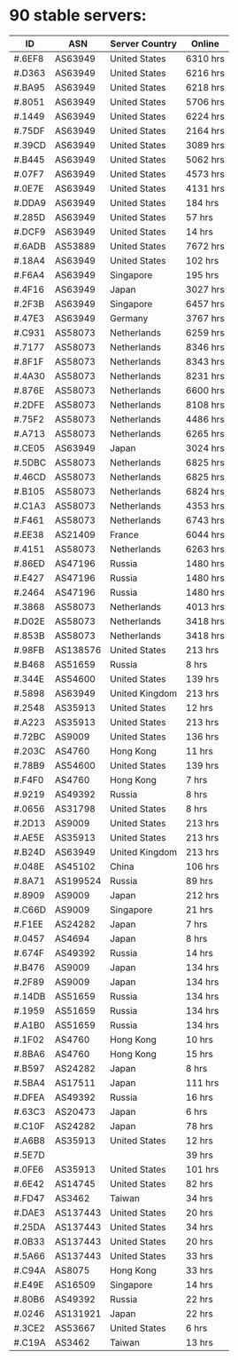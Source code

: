 # 90 stable servers:

| ID | ASN | Server Country | Online |
| ------ | ------ | ------ | ------ |
| #.6EF8 | AS63949 | United States | 6310 hrs |
| #.D363 | AS63949 | United States | 6216 hrs |
| #.BA95 | AS63949 | United States | 6218 hrs |
| #.8051 | AS63949 | United States | 5706 hrs |
| #.1449 | AS63949 | United States | 6224 hrs |
| #.75DF | AS63949 | United States | 2164 hrs |
| #.39CD | AS63949 | United States | 3089 hrs |
| #.B445 | AS63949 | United States | 5062 hrs |
| #.07F7 | AS63949 | United States | 4573 hrs |
| #.0E7E | AS63949 | United States | 4131 hrs |
| #.DDA9 | AS63949 | United States | 184 hrs |
| #.285D | AS63949 | United States | 57 hrs |
| #.DCF9 | AS63949 | United States | 14 hrs |
| #.6ADB | AS53889 | United States | 7672 hrs |
| #.18A4 | AS63949 | United States | 102 hrs |
| #.F6A4 | AS63949 | Singapore | 195 hrs |
| #.4F16 | AS63949 | Japan | 3027 hrs |
| #.2F3B | AS63949 | Singapore | 6457 hrs |
| #.47E3 | AS63949 | Germany | 3767 hrs |
| #.C931 | AS58073 | Netherlands | 6259 hrs |
| #.7177 | AS58073 | Netherlands | 8346 hrs |
| #.8F1F | AS58073 | Netherlands | 8343 hrs |
| #.4A30 | AS58073 | Netherlands | 8231 hrs |
| #.876E | AS58073 | Netherlands | 6600 hrs |
| #.2DFE | AS58073 | Netherlands | 8108 hrs |
| #.75F2 | AS58073 | Netherlands | 4486 hrs |
| #.A713 | AS58073 | Netherlands | 6265 hrs |
| #.CE05 | AS63949 | Japan | 3024 hrs |
| #.5DBC | AS58073 | Netherlands | 6825 hrs |
| #.46CD | AS58073 | Netherlands | 6825 hrs |
| #.B105 | AS58073 | Netherlands | 6824 hrs |
| #.C1A3 | AS58073 | Netherlands | 4353 hrs |
| #.F461 | AS58073 | Netherlands | 6743 hrs |
| #.EE38 | AS21409 | France | 6044 hrs |
| #.4151 | AS58073 | Netherlands | 6263 hrs |
| #.86ED | AS47196 | Russia | 1480 hrs |
| #.E427 | AS47196 | Russia | 1480 hrs |
| #.2464 | AS47196 | Russia | 1480 hrs |
| #.3868 | AS58073 | Netherlands | 4013 hrs |
| #.D02E | AS58073 | Netherlands | 3418 hrs |
| #.853B | AS58073 | Netherlands | 3418 hrs |
| #.98FB | AS138576 | United States | 213 hrs |
| #.B468 | AS51659 | Russia | 8 hrs |
| #.344E | AS54600 | United States | 139 hrs |
| #.5898 | AS63949 | United Kingdom | 213 hrs |
| #.2548 | AS35913 | United States | 12 hrs |
| #.A223 | AS35913 | United States | 213 hrs |
| #.72BC | AS9009 | United States | 136 hrs |
| #.203C | AS4760 | Hong Kong | 11 hrs |
| #.78B9 | AS54600 | United States | 139 hrs |
| #.F4F0 | AS4760 | Hong Kong | 7 hrs |
| #.9219 | AS49392 | Russia | 8 hrs |
| #.0656 | AS31798 | United States | 8 hrs |
| #.2D13 | AS9009 | United States | 213 hrs |
| #.AE5E | AS35913 | United States | 213 hrs |
| #.B24D | AS63949 | United Kingdom | 213 hrs |
| #.048E | AS45102 | China | 106 hrs |
| #.8A71 | AS199524 | Russia | 89 hrs |
| #.8909 | AS9009 | Japan | 212 hrs |
| #.C66D | AS9009 | Singapore | 21 hrs |
| #.F1EE | AS24282 | Japan | 7 hrs |
| #.0457 | AS4694 | Japan | 8 hrs |
| #.674F | AS49392 | Russia | 14 hrs |
| #.B476 | AS9009 | Japan | 134 hrs |
| #.2F89 | AS9009 | Japan | 134 hrs |
| #.14DB | AS51659 | Russia | 134 hrs |
| #.1959 | AS51659 | Russia | 134 hrs |
| #.A1B0 | AS51659 | Russia | 134 hrs |
| #.1F02 | AS4760 | Hong Kong | 10 hrs |
| #.8BA6 | AS4760 | Hong Kong | 15 hrs |
| #.B597 | AS24282 | Japan | 8 hrs |
| #.5BA4 | AS17511 | Japan | 111 hrs |
| #.DFEA | AS49392 | Russia | 16 hrs |
| #.63C3 | AS20473 | Japan | 6 hrs |
| #.C10F | AS24282 | Japan | 78 hrs |
| #.A6B8 | AS35913 | United States | 12 hrs |
| #.5E7D |  |  | 39 hrs |
| #.0FE6 | AS35913 | United States | 101 hrs |
| #.6E42 | AS14745 | United States | 82 hrs |
| #.FD47 | AS3462 | Taiwan | 34 hrs |
| #.DAE3 | AS137443 | United States | 20 hrs |
| #.25DA | AS137443 | United States | 34 hrs |
| #.0B33 | AS137443 | United States | 20 hrs |
| #.5A66 | AS137443 | United States | 33 hrs |
| #.C94A | AS8075 | Hong Kong | 33 hrs |
| #.E49E | AS16509 | Singapore | 14 hrs |
| #.80B6 | AS49392 | Russia | 22 hrs |
| #.0246 | AS131921 | Japan | 22 hrs |
| #.3CE2 | AS53667 | United States | 6 hrs |
| #.C19A | AS3462 | Taiwan | 13 hrs |

